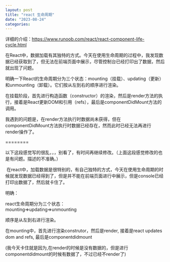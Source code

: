 ```yaml
---
layout: post
title: "react 生命周期"
date: "2023-08-24"
categories: 
---
```

<p>详细的介绍：<a href="https://www.runoob.com/react/react-component-life-cycle.html">https://www.runoob.com/react/react-component-life-cycle.html</a></p>
<p>在React中，数据加载有其独特的方式。今天在使用生命周期的过程中，我发现数据已经获取到了，但无法在前端页面中展示，尽管控制台已经打印出了数据，然后就出现了问题。</p>
<p>明确一下React的生命周期分为三个状态：mounting（挂载）、updating（更新）和unmounting（卸载）。它们按从左到右的顺序进行渲染。</p>
<p>在挂载阶段，首先进行构造函数（constructor）的渲染，然后是render方法的执行，接着是React更新DOM和引用（refs），最后是componentDidMount方法的调用。</p>
<p>我遇到的问题是，在render方法执行时数据尚未获得，但在componentDidMount方法执行时数据已经存在，然而此时已经无法再进行render操作了。</p>
<p>========</p>
<p>以下这段感觉写的很乱，，，别看了，有时间再继续修改。（上面这段感觉修改的也是有问题。描述的不准确。）</p>
<p>&nbsp;在react中，加载数据是很特别的，有自己独特的方式，今天在使用生命周期的时候就发现数据已经得到了，但是并不能在前端页面进行中展示，但是console已经打印出数据了，然后就卡住了。</p>
<p>明确：</p>
<p>react生命周期分为三个状态：<br />
mounting=&gt;updating=&gt;unmounting</p>
<p>顺序是从左到右进行渲染。</p>
<p>在mounting中，首先进行渲染construtor，然后是render, 接着是react updates dom and refs, 最后是componentdidmount</p>
<p>(我今天卡住就是因为,在render的时候是没有数据的，但是进行componentdidmount的时候有数据了，不过已经不render了)</p>

